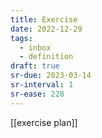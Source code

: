 ```yaml
---
title: Exercise
date: 2022-12-29
tags:
  - inbox
  - definition
draft: true
sr-due: 2023-03-14
sr-interval: 1
sr-ease: 228
---
```


[[exercise plan]]
